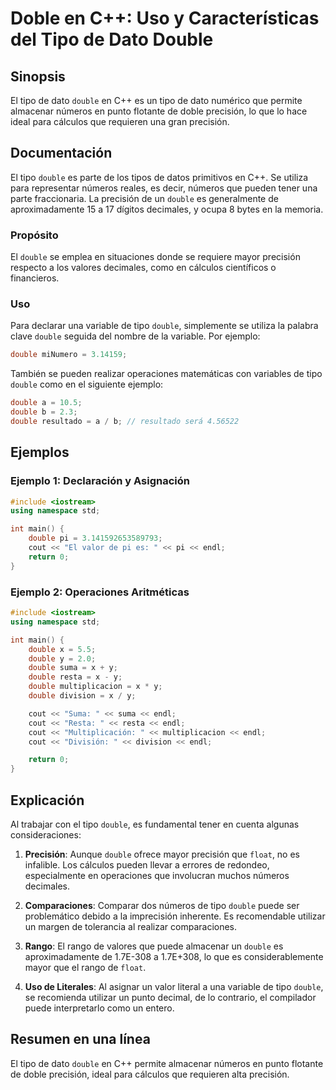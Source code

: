 <!--
Meta Description: # Doble en C++: Uso y Características del Tipo de Dato Double ## Sinopsis El tipo de dato `double` en C++ es un tipo de dato numérico que permite alma...
Meta Keywords: double, tipo, que, precisión, números
-->

# Doble en C++: Uso y Características del Tipo de Dato Double

## Sinopsis
El tipo de dato `double` en C++ es un tipo de dato numérico que permite almacenar números en punto flotante de doble precisión, lo que lo hace ideal para cálculos que requieren una gran precisión.

## Documentación
El tipo `double` es parte de los tipos de datos primitivos en C++. Se utiliza para representar números reales, es decir, números que pueden tener una parte fraccionaria. La precisión de un `double` es generalmente de aproximadamente 15 a 17 dígitos decimales, y ocupa 8 bytes en la memoria.

### Propósito
El `double` se emplea en situaciones donde se requiere mayor precisión respecto a los valores decimales, como en cálculos científicos o financieros.

### Uso
Para declarar una variable de tipo `double`, simplemente se utiliza la palabra clave `double` seguida del nombre de la variable. Por ejemplo:

```cpp
double miNumero = 3.14159;
```

También se pueden realizar operaciones matemáticas con variables de tipo `double` como en el siguiente ejemplo:

```cpp
double a = 10.5;
double b = 2.3;
double resultado = a / b; // resultado será 4.56522
```

## Ejemplos
### Ejemplo 1: Declaración y Asignación
```cpp
#include <iostream>
using namespace std;

int main() {
    double pi = 3.141592653589793;
    cout << "El valor de pi es: " << pi << endl;
    return 0;
}
```

### Ejemplo 2: Operaciones Aritméticas
```cpp
#include <iostream>
using namespace std;

int main() {
    double x = 5.5;
    double y = 2.0;
    double suma = x + y;
    double resta = x - y;
    double multiplicacion = x * y;
    double division = x / y;

    cout << "Suma: " << suma << endl;
    cout << "Resta: " << resta << endl;
    cout << "Multiplicación: " << multiplicacion << endl;
    cout << "División: " << division << endl;

    return 0;
}
```

## Explicación
Al trabajar con el tipo `double`, es fundamental tener en cuenta algunas consideraciones:

1. **Precisión**: Aunque `double` ofrece mayor precisión que `float`, no es infalible. Los cálculos pueden llevar a errores de redondeo, especialmente en operaciones que involucran muchos números decimales.
  
2. **Comparaciones**: Comparar dos números de tipo `double` puede ser problemático debido a la imprecisión inherente. Es recomendable utilizar un margen de tolerancia al realizar comparaciones.

3. **Rango**: El rango de valores que puede almacenar un `double` es aproximadamente de 1.7E-308 a 1.7E+308, lo que es considerablemente mayor que el rango de `float`.

4. **Uso de Literales**: Al asignar un valor literal a una variable de tipo `double`, se recomienda utilizar un punto decimal, de lo contrario, el compilador puede interpretarlo como un entero.

## Resumen en una línea
El tipo de dato `double` en C++ permite almacenar números en punto flotante de doble precisión, ideal para cálculos que requieren alta precisión.